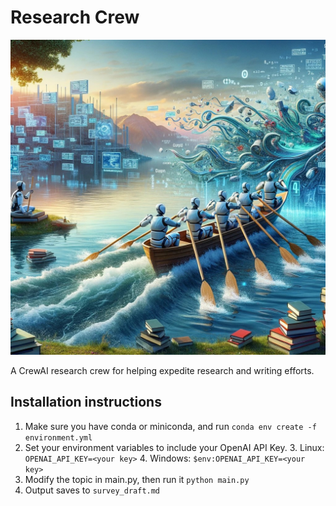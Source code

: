 # Research Crew
![research-crew](research_crew.jpg)

A CrewAI research crew for helping expedite research and writing efforts.

## Installation instructions
1. Make sure you have conda or miniconda, and run `conda env create -f environment.yml`
2. Set your environment variables to include your OpenAI API Key.
   3. Linux: `OPENAI_API_KEY=<your key>`
   4. Windows: `$env:OPENAI_API_KEY=<your key>`
3. Modify the topic in main.py, then run it `python main.py`
4. Output saves to `survey_draft.md`
